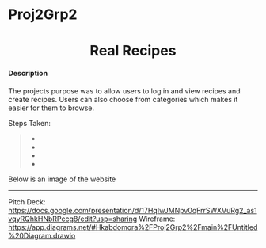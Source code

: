 # Proj2Grp2
<h1 align="center">Real Recipes</h1>

#### Description
The projects purpose was to allow users to log in and view recipes and create recipes. Users can also choose from categories which makes it easier for them to browse.

Steps Taken:
>*
>*
>*
>*

Below is an image of the website

---

Pitch Deck: https://docs.google.com/presentation/d/17HqIwJMNpv0qFrrSWXVuRg2_as1vqyRQhkHNbRPccg8/edit?usp=sharing
Wireframe: https://app.diagrams.net/#Hkabdomora%2FProj2Grp2%2Fmain%2FUntitled%20Diagram.drawio

